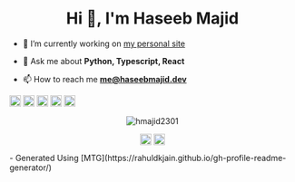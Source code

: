 <h1 align="center">Hi 👋, I'm Haseeb Majid</h1>

- 🔭 I’m currently working on [my personal site](https://gitlab.com/hmajid2301/personal-site)

- 💬 Ask me about **Python, Typescript, React**

- 📫 How to reach me **me@haseebmajid.dev**

<p align="left"><img src=https://konpa.github.io/devicon/devicon.git/icons/react/react-original-wordmark.svg alt=react width="20" height="20"/> <img src=https://konpa.github.io/devicon/devicon.git/icons/docker/docker-original-wordmark.svg alt=docker width="20" height="20"/> <img src=https://konpa.github.io/devicon/devicon.git/icons/javascript/javascript-original.svg alt=javascript width="20" height="20"/> <img src=https://konpa.github.io/devicon/devicon.git/icons/typescript/typescript-original.svg alt=typescript width="20" height="20"/> <img src=https://konpa.github.io/devicon/devicon.git/icons/python/python-original-wordmark.svg alt=python width="20" height="20"/></p><p align="center"> <img src=https://github-readme-stats.vercel.app/api?username=hmajid2301&show_icons=true alt=hmajid2301 /> </p>

<p align="center">
<a href=https://dev.to/hmajid2301 target="blank"><img align="center" src=https://cdn.jsdelivr.net/npm/simple-icons@3.0.1/icons/dev-dot-to.svg alt="hmajid2301" height="20" width="20" /></a>
<a href=https://stackoverflow.com/hmajid2301 target="blank"><img align="center" src=https://cdn.jsdelivr.net/npm/simple-icons@3.0.1/icons/stackoverflow.svg alt="hmajid2301" height="20" width="20" /></a>
</p>
- Generated Using [MTG](https://rahuldkjain.github.io/gh-profile-readme-generator/)
